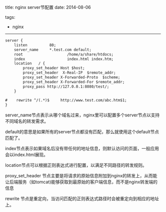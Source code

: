 title: nginx server节配置
date: 2014-08-06

tags: 
 - nginx

---

```xml
server {
    listen          80;
    server_name     *.test.com default;
    root                    /home/a/share/htdocs;
    index                   index.html index.htm;
    location   / {
        proxy_set_header Host $host;
        proxy_set_header  X-Real-IP  $remote_addr;
        proxy_set_header X-Forwarded-Proto  $scheme;
        proxy_set_header X-Forwarded-For $remote_addr;
        proxy_pass http://127.0.0.1:8080/test/;
    }
 
#    rewrite ^/(.*)$     http://www.test.com/abc.htm$1;
}
```
server_name节点表示从哪个域名过来，nginx里可以配置多个server节点以支持不同域名的转发需求。

default的意思是如果所有的server节点都没有匹配，那么就使用这个default节点匹配了。

index节点表示如果域名后没有带任何的地址信息，则默认访问的页面，一般应用会以index.html展现。

location节点可以根据正则表达式进行配置，以满足不同路径的转发规则。

proxy_set_header 节点主要是将请求的原始信息附加到nginx的转发上，从而能让后端服务（如tomcat)能够获取到最原始的客户端信息，而不是nginx转发端的信息

rewrite 节点是重定向，当访问匹配的正则表达式路径时会被重定向到相应的地址上。